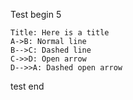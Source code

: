 Test begin 5

```sequence
Title: Here is a title
A->B: Normal line
B-->C: Dashed line
C->>D: Open arrow
D-->>A: Dashed open arrow
```

test end

